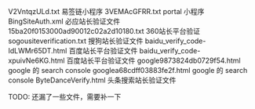 V2VntqzULd.txt 易签链小程序
3VEMAcGFRR.txt portal 小程序
BingSiteAuth.xml 必应站长验证文件
15ba20f0153000ad90012c02a2d10180.txt 360站长平台验证
sogousiteverification.txt 搜狗站长验证文件
baidu_verify_code-IdLWMr65DT.html 百度站长平台验证文件
baidu_verify_code-xpuivNe6KG.html 百度站长平台验证文件
google9873824db0729f54.html google 的 search console
googlea68cdff03883fe2f.html google 的 search console
ByteDanceVerify.html 头条搜索站长验证文件

TODO: 还漏了一些文件，需要补一下
